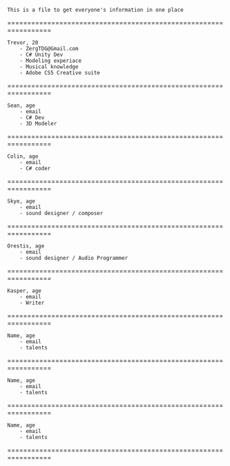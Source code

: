 
	This is a file to get everyone's information in one place
	
=================================================================

	Trevor, 20
		- ZergTDG@Gmail.com
		- C# Unity Dev
		- Modeling experiace
		- Musical knowledge
		- Adobe CS5 Creative suite

=================================================================

	Sean, age
		- email
		- C# Dev
		- 3D Modeler

=================================================================

	Colin, age
		- email
		- C# coder

=================================================================

	Skye, age
		- email
		- sound designer / composer
		
=================================================================

	Orestis, age
		- email
		- sound designer / Audio Programmer

=================================================================

	Kasper, age
		- email
		- Writer

=================================================================

	Name, age
		- email
		- talents

=================================================================

	Name, age
		- email
		- talents

=================================================================

	Name, age
		- email
		- talents

=================================================================

